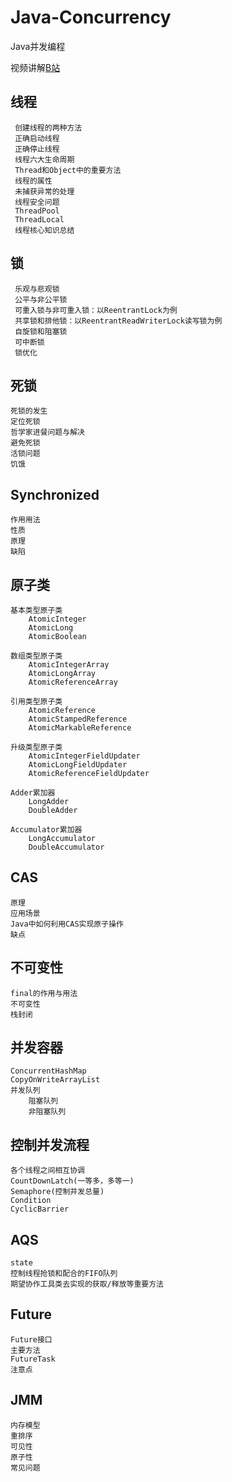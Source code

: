 # Java-Concurrency
Java并发编程

视频讲解[B站](https://www.bilibili.com/video/BV1Ev411k7AA)

## 线程
     创建线程的两种方法
     正确启动线程
     正确停止线程
     线程六大生命周期
     Thread和Object中的重要方法
     线程的属性
     未捕获异常的处理
     线程安全问题
     ThreadPool
     ThreadLocal
     线程核心知识总结
     

## 锁
     乐观与悲观锁
     公平与非公平锁
     可重入锁与非可重入锁：以ReentrantLock为例
     共享锁和排他锁：以ReentrantReadWriterLock读写锁为例
     自旋锁和阻塞锁
     可中断锁
     锁优化
     
     
## 死锁
    死锁的发生
    定位死锁
    哲学家进餐问题与解决
    避免死锁
    活锁问题
    饥饿


## Synchronized
    作用用法
    性质
    原理
    缺陷


## 原子类
    基本类型原子类
        AtomicInteger
        AtomicLong
        AtomicBoolean
     
    数组类型原子类
        AtomicIntegerArray
        AtomicLongArray
        AtomicReferenceArray
           
    引用类型原子类
        AtomicReference
        AtomicStampedReference
        AtomicMarkableReference
        
    升级类型原子类
        AtomicIntegerFieldUpdater
        AtomicLongFieldUpdater
        AtomicReferenceFieldUpdater
        
    Adder累加器
        LongAdder
        DoubleAdder
        
    Accumulator累加器
        LongAccumulator
        DoubleAccumulator  
        

## CAS
    原理
    应用场景
    Java中如何利用CAS实现原子操作
    缺点
    

## 不可变性
    final的作用与用法
    不可变性
    栈封闭

## 并发容器
    ConcurrentHashMap
    CopyOnWriteArrayList
    并发队列
        阻塞队列
        非阻塞队列
    

## 控制并发流程
    各个线程之间相互协调
    CountDownLatch(一等多，多等一)
    Semaphore(控制并发总量)
    Condition
    CyclicBarrier


## AQS
    state
    控制线程抢锁和配合的FIFO队列
    期望协作工具类去实现的获取/释放等重要方法
        
     
## Future    
    Future接口
    主要方法
    FutureTask
    注意点
    

## JMM
    内存模型
    重排序
    可见性
    原子性
    常见问题

